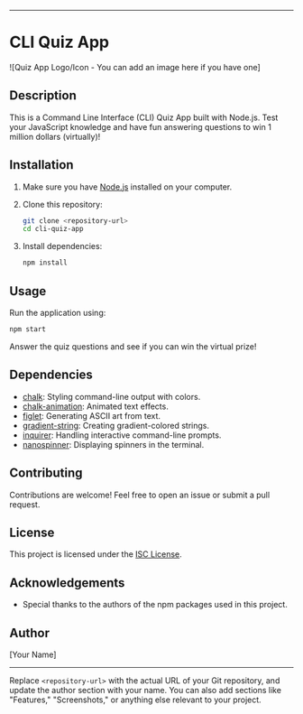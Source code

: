 
---

# CLI Quiz App

![Quiz App Logo/Icon - You can add an image here if you have one]

## Description

This is a Command Line Interface (CLI) Quiz App built with Node.js. Test your JavaScript knowledge and have fun answering questions to win 1 million dollars (virtually)!

## Installation

1. Make sure you have [Node.js](https://nodejs.org/) installed on your computer.
2. Clone this repository:

   ```bash
   git clone <repository-url>
   cd cli-quiz-app
   ```

3. Install dependencies:

   ```bash
   npm install
   ```

## Usage

Run the application using:

```bash
npm start
```

Answer the quiz questions and see if you can win the virtual prize!

## Dependencies

- [chalk](https://www.npmjs.com/package/chalk): Styling command-line output with colors.
- [chalk-animation](https://www.npmjs.com/package/chalk-animation): Animated text effects.
- [figlet](https://www.npmjs.com/package/figlet): Generating ASCII art from text.
- [gradient-string](https://www.npmjs.com/package/gradient-string): Creating gradient-colored strings.
- [inquirer](https://www.npmjs.com/package/inquirer): Handling interactive command-line prompts.
- [nanospinner](https://www.npmjs.com/package/nanospinner): Displaying spinners in the terminal.

## Contributing

Contributions are welcome! Feel free to open an issue or submit a pull request.

## License

This project is licensed under the [ISC License](LICENSE).

## Acknowledgements

- Special thanks to the authors of the npm packages used in this project.

## Author

[Your Name]

---

Replace `<repository-url>` with the actual URL of your Git repository, and update the author section with your name. You can also add sections like "Features," "Screenshots," or anything else relevant to your project.
